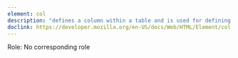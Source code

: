 ```yaml
---
element: col
description: "defines a column within a table and is used for defining common semantics on all common cells. It is generally found within a <colgroup> element."
doclink: https://developer.mozilla.org/en-US/docs/Web/HTML/Element/col
---
```


<p class="mb-2">Role: No corresponding role</p>
